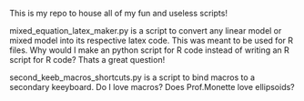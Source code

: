 This is my repo to house all of my fun and useless scripts!

mixed_equation_latex_maker.py is a script to convert any linear model or mixed model into its respective latex code. This was
meant to be used for R files. Why would I make an python script for R code instead of writing an R script for R code? Thats a great question!

second_keeb_macros_shortcuts.py is a script to bind macros to a secondary keeyboard. Do I love macros? Does Prof.Monette love ellipsoids?


